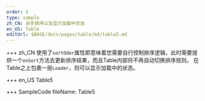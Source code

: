 ```yaml
--- 
order: 5
type: sample
zh_CN: 异步排序以及显示加载中状态
en_US: Table
editUrl: $BASE/docs/pages/table/md/table5.md
---
```


+++ zh_CN
使用了<Code>sortOder</Code>属性即意味着您需要自行控制排序逻辑，此时需要提供一个<Code>onSort</Code>方法去更新排序结果，而且Table内部将不再自动切换排序规则。
   在Table之上包裹一层<Code>Loader</Code>，则可以显示加载中的状态。

+++ en_US
Table5

+++ SampleCode
fileName: Table5

